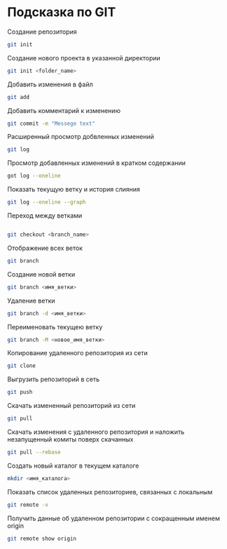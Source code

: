 # Подсказка по GIT

Создание репозитория
```sh
git init
```

Создание нового проекта в указанной директории
```sh
git init <folder_name>
```

Добавить изменения в файл
```sh
git add
```

Добавить комментарий к изменению
```sh
git commit -m "Messege text"
```

Расширенный просмотр добвленных изменений
```sh 
git log
```

Просмотр добавленных изменений в кратком содержании
```sh
got log --oneline
```

Показать текущую ветку и история слияния
```sh
git log --oneline --graph
```

Переход между ветками
```sh

git checkout <branch_name>
```

Отображение всех веток
```sh
git branch
```

Создание новой ветки
```sh
git branch <имя_ветки>
```

Удаление ветки
```sh
git branch -d <имя_ветки>
```

Переименовать текущею ветку
```sh
git branch -M <новое_имя_ветки>
```

Копирование удаленного репозитория из сети 
```sh
git clone
```

Выгрузить репозиторий в сеть
```sh
git push
```

Скачать измененный репозиторий из сети
```sh
git pull
```

Скачать изменения с удаленного репозитория и наложить незапущенный комиты поверх скачанных
```sh
git pull --rebase
```

Создать новый каталог в текущем каталоге
```sh
mkdir <имя_каталога>
```

Показать список удаленных репозиториев, связанных с локальным
```sh
git remote -v
```

Получить данные об удаленном репозитории с сокращенным именем origin
```sh
git remote show origin
```